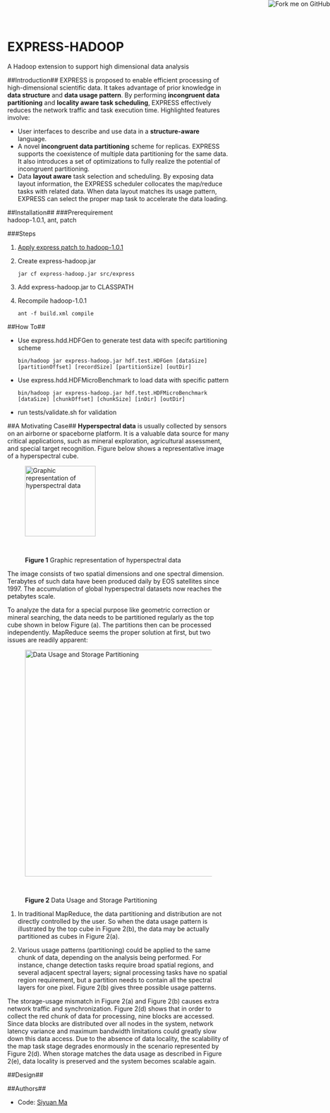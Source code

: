 EXPRESS-HADOOP
==============

A Hadoop extension to support high dimensional data analysis

##Introduction##
EXPRESS is proposed to enable efficient processing of high-dimensional scientific data. It takes advantage of prior knowledge in **data structure** and **data usage pattern**. By performing **incongruent data partitioning** and **locality aware task scheduling**, EXPRESS effectively reduces the network traffic and task execution time. Highlighted features involve:

* User interfaces to describe and use data in a **structure-aware** language. 
* A novel **incongruent data partitioning** scheme for replicas. EXPRESS supports the coexistence of multiple data partitioning for the same data. It also introduces a set of optimizations to fully realize the potential of incongruent partitioning.
* Data **layout aware** task selection and scheduling. By exposing data layout information, the EXPRESS scheduler collocates the map/reduce tasks with related data. When data layout matches its usage pattern, EXPRESS can select the proper map task to accelerate the data loading.

##Installation##
###Prerequirement  
hadoop-1.0.1, ant, patch

###Steps
1. [Apply express patch to hadoop-1.0.1](http://wiki.apache.org/hadoop/HowToContribute)
2. Create express-hadoop.jar

    ``jar cf express-hadoop.jar src/express``
  
3. Add express-hadoop.jar to CLASSPATH
3. Recompile hadoop-1.0.1

    ``ant -f build.xml compile``

##How To##
* Use express.hdd.HDFGen to generate test data with specifc partitioning scheme
    
    ``bin/hadoop jar express-hadoop.jar hdf.test.HDFGen [dataSize] [partitionOffset] [recordSize] [partitionSize] [outDir]``

* Use express.hdd.HDFMicroBenchmark to load data with specific pattern

    ``bin/hadoop jar express-hadoop.jar hdf.test.HDFMicroBenchmark [dataSize] [chunkOffset] [chunkSize] [inDir] [outDir]``

* run tests/validate.sh for validation

##A Motivating Case##
**Hyperspectral data** is usually collected by sensors on an airborne or spaceborne platform. It is a valuable data source for many critical applications, such as mineral exploration, agricultural assessment, and special target recognition. Figure below shows a representative image of a hyperspectral cube. 

<figure>
  <img src="http://upload.wikimedia.org/wikipedia/en/4/48/HyperspectralCube.jpg" title="Graphic representation of hyperspectral data" alt="Graphic representation of hyperspectral data" height="160" width="160" />
  
  <br><figcaption><b>Figure 1</b> Graphic representation of hyperspectral data</figcaption>
</figure>

The image consists of two spatial dimensions and one spectral dimension. Terabytes of such data have been produced daily by EOS satellites since 1997. The accumulation of global hyperspectral datasets now reaches the petabytes scale. 

To analyze the data for a special purpose like geometric correction or mineral searching, the data needs to be partitioned regularly as the top cube shown in below Figure (a). The partitions then can be processed independently. MapReduce seems the proper solution at first, but two issues are readily apparent:

<figure>
  <a href="https://picasaweb.google.com/lh/photo/xvx5i6rLQwl2BNaZ4ps5pNMTjNZETYmyPJy0liipFm0?feat=embedwebsite"><img src="https://lh5.googleusercontent.com/-KE6-S-6Jq6M/T9Jo0BKGbbI/AAAAAAAAAAk/KlekTZmfBmE/s640/mot.png" title="Data Usage and Storage Partitioning" height="514" width="640" /></a>
  
  <br><figcaption><b>Figure 2</b> Data Usage and Storage Partitioning</figcaption>
</figure>

1. In traditional MapReduce, the data partitioning and distribution are not directly controlled by the user. So when the data usage pattern is illustrated by the top cube in Figure 2(b), the data may be actually partitioned as cubes in Figure 2(a).
 
2. Various usage patterns (partitioning) could be applied to the same chunk of data, depending on the analysis being performed. For instance, change detection tasks require broad spatial regions, and several adjacent spectral layers; signal processing tasks have no spatial region requirement, but a partition needs to contain all the spectral layers for one pixel. Figure 2(b) gives three possible usage patterns.

The storage-usage mismatch in Figure 2(a) and Figure 2(b) causes extra network traffic and synchronization. Figure 2(d) shows that in order to collect the red chunk of data for processing, nine blocks are accessed. Since data blocks are distributed over all nodes in the system, network latency variance and maximum bandwidth limitations could greatly slow down this data access. Due to the absence of data locality, the scalability of the map task stage degrades enormously in the scenario represented by Figure 2(d). When storage matches the data usage as described in Figure 2(e), data locality is preserved and the system becomes scalable again.

##Design##

##Authors##
* Code: [Siyuan Ma](http://siyuan.biz)

<a href="https://github.com/s1van/express-hadoop"><img style="position: absolute; top: 0; right: 0; border: 0;" src="https://s3.amazonaws.com/github/ribbons/forkme_right_green_007200.png" alt="Fork me on GitHub"></a>

